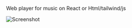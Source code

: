 Web player for music on React or Html/tailwind/js

![Screenshot](https://github.com/JusthackOne/Music-player-web/assets/65730026/965e0f69-653a-4db0-940b-0d344292ce33)
